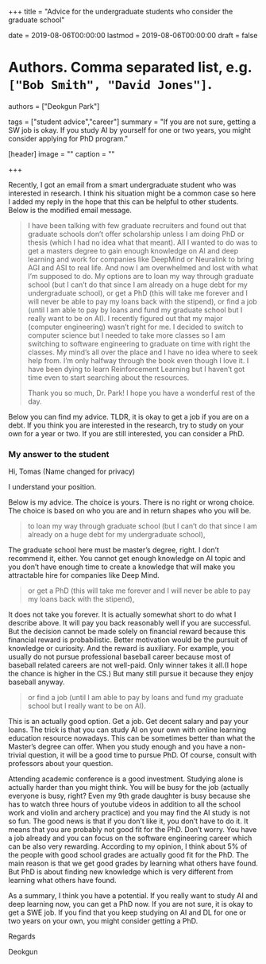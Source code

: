 +++
title = "Advice for the undergraduate students who consider the graduate school"

date = 2019-08-06T00:00:00
lastmod = 2019-08-06T00:00:00
draft = false

# Authors. Comma separated list, e.g. `["Bob Smith", "David Jones"]`.
authors = ["Deokgun Park"]

tags = ["student advice","career"]
summary = "If you are not sure, getting a SW job is okay. If you study AI by yourself for one or two years, you might consider applying for PhD program."

[header]
image = ""
caption = ""

+++

Recently, I got an email from a smart undergraduate student who was interested in research. I think his situation might be a common case so here I added my reply in the hope that this can be helpful to other students. Below is the modified email message. 

> I have been talking with few graduate recruiters and found out that graduate schools don’t offer scholarship unless I am doing PhD or thesis (which I had no idea what that meant). All I wanted to do was to get a masters degree to gain enough knowledge on AI and deep learning and work for companies like DeepMind or Neuralink to bring AGI and ASI to real life. And now I am overwhelmed and lost with what I’m supposed to do. My options are to loan my way through graduate school (but I can’t do that since I am already on a huge debt for my undergraduate school), or get a PhD (this will take me forever and I will never be able to pay my loans back with the stipend), or find a job (until I am able to pay by loans and fund my graduate school but I really want to be on AI). I recently figured out that my major (computer engineering) wasn’t right for me. I decided to switch to computer science but I needed to take more classes so I am switching to software engineering to graduate on time with right the classes.  My mind’s all over the place and I have no idea where to seek help from.  I’m only halfway through the book even though I love it. I have been dying to learn Reinforcement Learning but I haven’t got time even to start searching about the resources. 
> 
> Thank you so much, Dr. Park! I hope you have a wonderful rest of the day.
 

 Below you can find my advice. TLDR, it is okay to get a job if you are on a debt. If you think you are interested in the research, try to study on your own for a year or two. If you are still interested, you can consider a PhD. 

### My answer to the student


Hi, Tomas (Name changed for privacy)

I understand your position.
 
Below is my advice.  The choice is yours. There is no right or wrong choice. The choice is based on who you are and in return shapes who you will be.
 
 
> to loan my way through graduate school (but I can’t do that since I am already on a huge debt for my undergraduate school),  

The graduate school here must be master’s degree, right. I don’t recommend it, either. You cannot get enough knowledge on AI topic and you don’t have enough time to create a knowledge that will make you attractable hire for companies like Deep Mind.

> or get a PhD (this will take me forever and I will never be able to pay my loans back with the stipend),

It does not take you forever. It is actually somewhat short to do what I describe above. It will pay you back reasonably well if you are successful. But the decision cannot be made solely on financial reward because this financial reward is probabilistic. Better motivation would be the pursuit of knowledge or curiosity. And the reward is auxiliary. For example, you usually do not pursue professional baseball career because most of baseball related careers are not well-paid. Only winner takes it all.(I hope the chance is higher in the CS.) But many still pursue it because they enjoy baseball anyway.

> or find a job (until I am able to pay by loans and fund my graduate school but I really want to be on AI).

This is an actually good option. Get a job. Get decent salary and pay your loans.
The trick is that you can study AI on your own with online learning education resource nowadays. This can be sometimes better than what the Master’s degree can offer.
When you study enough and you have a non-trivial question, it will be a good time to pursue PhD. Of course, consult with professors about your question.


Attending academic conference is a good investment.
Studying alone is actually harder than you might think. You will be busy for the job (actually everyone is busy, right? Even my 9th grade daughter is busy because she has to watch three hours of youtube videos in addition to all the school work and violin and archery practice) and you may find the AI study is not so fun. The good news is that if you don’t like it, you don’t have to do it. It means that you are probably not good fit for the PhD. Don’t worry. You have a job already and you can focus on the software engineering career which can be also very rewarding. According to my opinion, I think about 5% of the people with good school grades are actually good fit for the PhD. The main reason is that we get good grades by learning what others have found. But PhD is about finding new knowledge which is very different from learning what others have found.
 
As a summary, I think you have a potential. If you really want to study AI and deep learning now, you can get a PhD now. If you are not sure, it is okay to get a SWE job. If you find that you keep studying on AI and DL for one or two years on your own, you might consider getting a PhD.
 
Regards
 
Deokgun


